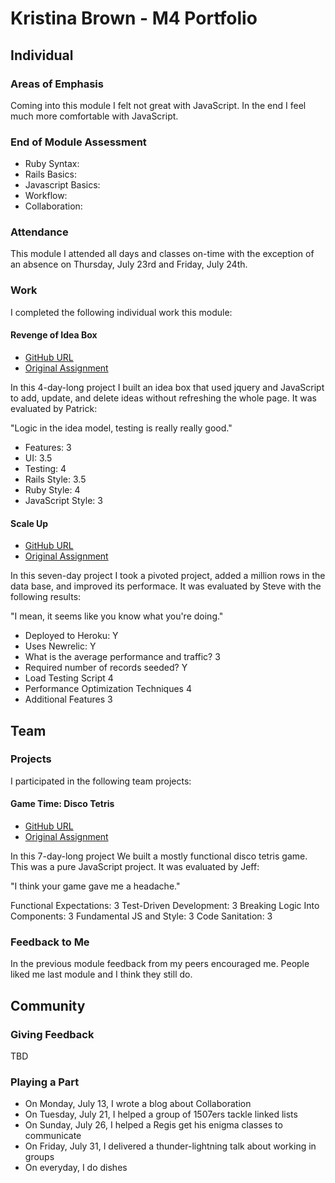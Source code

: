 # Kristina Brown - M4 Portfolio

## Individual

### Areas of Emphasis

Coming into this module I felt not great with JavaScript. In the end I feel 
much more comfortable with JavaScript.

### End of Module Assessment

* Ruby Syntax: 
* Rails Basics: 
* Javascript Basics: 
* Workflow: 
* Collaboration: 

### Attendance

This module I attended all days and classes on-time with the exception of an
absence on Thursday, July 23rd and Friday, July 24th.

### Work

I completed the following individual work this module:

#### Revenge of Idea Box

* [GitHub URL](https://github.com/kristinabrown/idea-box)
* [Original Assignment](https://github.com/JumpstartLab/curriculum/blob/4fdd6da8e2e431beeb77012e271de1eee90d5e07/source/projects/revenge_of_idea_box.markdown)

In this 4-day-long project I built an idea box that used jquery and JavaScript to 
add, update, and delete ideas without refreshing the whole page. It was evaluated by Patrick:

"Logic in the idea model, testing is really really good."

* Features: 3
* UI: 3.5
* Testing: 4
* Rails Style: 3.5
* Ruby Style: 4
* JavaScript Style: 3

#### Scale Up

* [GitHub URL](https://github.com/kristinabrown/scale-up)
* [Original Assignment](https://github.com/JumpstartLab/curriculum/blob/master/source/projects/the_scale_up.markdown)

In this seven-day project I took a pivoted project, added a million rows in the data base, and improved its performace. It was evaluated by Steve with the following results:

"I mean, it seems like you know what you're doing."

* Deployed to Heroku: Y
* Uses Newrelic: Y
* What is the average performance and traffic? 3
* Required number of records seeded? Y
* Load Testing Script 4
* Performance Optimization Techniques 4
* Additional Features 3


## Team

### Projects

I participated in the following team projects:

#### Game Time: Disco Tetris

* [GitHub URL](https://github.com/kristinabrown/tetris)
* [Original Assignment](https://github.com/turingschool/lesson_plans/blob/master/ruby_04-apis_and_scalability/gametime_project.markdown)

In this 7-day-long project We built a mostly functional disco tetris game. This was a pure JavaScript project. It was evaluated by Jeff:

"I think your game gave me a headache."

Functional Expectations: 3
Test-Driven Development: 3
Breaking Logic Into Components: 3
Fundamental JS and Style: 3
Code Sanitation: 3

### Feedback to Me

In the previous module feedback from my peers encouraged me. People liked me last
module and I think they still do.

## Community

### Giving Feedback

TBD

### Playing a Part

* On Monday, July 13, I wrote a blog about Collaboration
* On Tuesday, July 21, I helped a group of 1507ers tackle linked lists
* On Sunday, July 26, I helped a Regis get his enigma classes to communicate
* On Friday, July 31, I delivered a thunder-lightning talk about working in groups
* On everyday, I do dishes